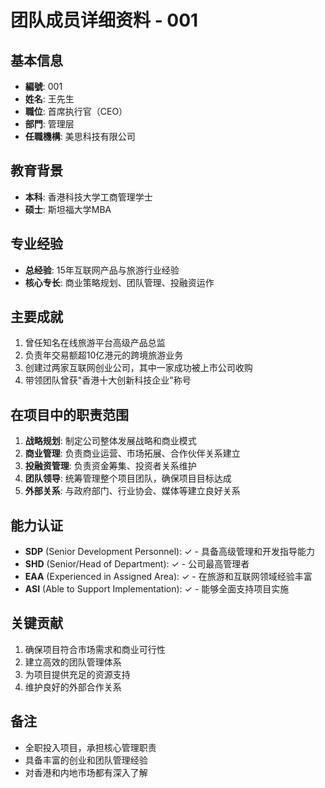 # 团队成员详细资料 - 001

## 基本信息
- **編號**: 001
- **姓名**: 王先生
- **職位**: 首席执行官（CEO）
- **部門**: 管理层
- **任職機構**: 美思科技有限公司

## 教育背景
- **本科**: 香港科技大学工商管理学士
- **硕士**: 斯坦福大学MBA

## 专业经验
- **总经验**: 15年互联网产品与旅游行业经验
- **核心专长**: 商业策略规划、团队管理、投融资运作

## 主要成就
1. 曾任知名在线旅游平台高级产品总监
2. 负责年交易额超10亿港元的跨境旅游业务
3. 创建过两家互联网创业公司，其中一家成功被上市公司收购
4. 带领团队曾获"香港十大创新科技企业"称号

## 在项目中的职责范围
1. **战略规划**: 制定公司整体发展战略和商业模式
2. **商业管理**: 负责商业运营、市场拓展、合作伙伴关系建立
3. **投融资管理**: 负责资金筹集、投资者关系维护
4. **团队领导**: 统筹管理整个项目团队，确保项目目标达成
5. **外部关系**: 与政府部门、行业协会、媒体等建立良好关系

## 能力认证
- **SDP** (Senior Development Personnel): ✓ - 具备高级管理和开发指导能力
- **SHD** (Senior/Head of Department): ✓ - 公司最高管理者
- **EAA** (Experienced in Assigned Area): ✓ - 在旅游和互联网领域经验丰富
- **ASI** (Able to Support Implementation): ✓ - 能够全面支持项目实施

## 关键贡献
1. 确保项目符合市场需求和商业可行性
2. 建立高效的团队管理体系
3. 为项目提供充足的资源支持
4. 维护良好的外部合作关系

## 备注
- 全职投入项目，承担核心管理职责
- 具备丰富的创业和团队管理经验
- 对香港和内地市场都有深入了解 